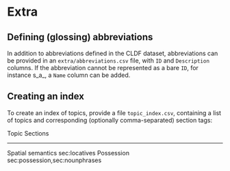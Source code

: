# Extra

## Defining (glossing) abbreviations
In addition to abbreviations defined in the CLDF dataset, abbreviations can be provided in an `extra/abbreviations.csv` file, with `ID` and `Description` columns.
If the abbreviation cannot be represented as a bare `ID`, for instance s_a_, a `Name` column can be added.

## Creating an index

To create an index of topics, provide a file `topic_index.csv`,
containing a list of topics and corresponding (optionally
comma-separated) section tags:

  Topic               Sections
  ------------------- --------------------------------
  Spatial semantics   sec:locatives
  Possession          sec:possession,sec:nounphrases

